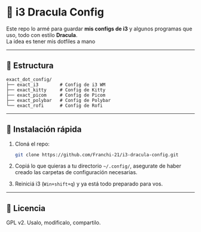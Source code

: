 # 🐧 i3 Dracula Config

Este repo lo armé para guardar **mis configs de i3** y algunos programas que uso, todo con estilo **Dracula**.  
La idea es tener mis dotfiles a mano

---

## 📂 Estructura

```
exact_dot_config/
├── exact_i3        # Config de i3 WM
├── exact_kitty     # Config de Kitty
├── exact_picom     # Config de Picom
├── exact_polybar   # Config de Polybar
└── exact_rofi      # Config de Rofi
```

---

## 🚀 Instalación rápida

1. Cloná el repo:
   ```bash
   git clone https://github.com/Franchi-21/i3-dracula-config.git
   ```

2. Copiá lo que quieras a tu directorio `~/.config/`, asegurate de haber creado las carpetas de configuración necesarias.

3. Reiniciá i3 (`Win+shift+q`) y ya está todo preparado para vos.

---

## 📜 Licencia

GPL v2. Usalo, modificalo, compartilo.  
